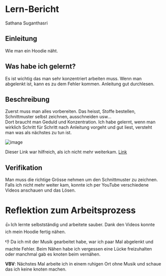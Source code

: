 # Lern-Bericht
Sathana Suganthasri

## Einleitung
Wie man ein Hoodie näht.

## Was habe ich gelernt?
Es ist wichtig das man sehr konzentriert arbeiten muss. Wenn man abgelenkt ist, kann es zu dem Fehler kommen. Anleitung gut durchlesen.

## Beschreibung

Zuerst muss man alles vorbereiten. Das heisst, Stoffe bestellen, 
Schnittmuster selbst zeichnen, ausschneiden usw...  
Dort braucht man Geduld und Konzentration. 
Ich habe gelernt, wenn man wirklich Schritt für Schritt nach Anleitung 
vorgeht und gut liest, versteht man was als nächstes zu tun ist.

![image](https://user-images.githubusercontent.com/111046257/185326546-ee4ecea8-e8a9-4769-8145-ffbd073441d6.png)

Dieser Link war hilfreich, als ich nicht mehr weiterkam. [Link](https://www.la-bavarese.com/video-anleitungen/)

## Verifikation

Man muss die richtige Grösse nehmen um den Schnittmuster zu zeichnen. Falls ich nicht mehr weiter kam, konnte ich per 
YouTube verschiedene Videos anschauen und das Lösen. 

# Reflektion zum Arbeitsprozess

👍 Ich lernte selbstständig und arbeitete sauber. Dank den Videos konnte ich mein Hoodie fertig nähen.

👎 Da ich mit der Musik gearbeitet habe, war ich paar Mal abgelenkt und machte Fehler. Beim Nähen habe ich vergessen eine Lücke freizuhalten oder manchmal gab es knoten beim vernähen.

**VBV**: 
Nächstes Mal arbeite ich in einem ruhigen Ort ohne Musik und schaue das ich keine knoten machen. 
